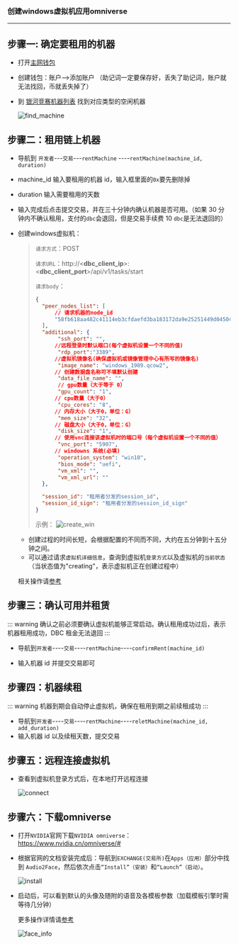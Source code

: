 ### 创建windows虚拟机应用omniverse

____

## 步骤一: 确定要租用的机器

- 打开[主网钱包](https://www.dbcwallet.io/?rpc=wss://info.dbcwallet.io)

- 创建钱包：账户-->添加账户 （助记词一定要保存好，丢失了助记词，账户就无法找回，币就丢失掉了）

- 到 [银河竞赛机器列表](https://galaxyrace.deepbrainchain.org/table) 找到对应类型的空闲机器

  ![find_machine](./assets/rent_machine.assets/find_machine.png)

## 步骤二：租用链上机器

- 导航到 `开发者`---`交易`---`rentMachine` ----`rentMachine(machine_id, duration)`

- machine_id 输入要租用的机器 id，输入框里面的`0x`要先删除掉

- duration 输入需要租用的天数

- 输入完成后点击提交交易，并在三十分钟内确认机器是否可用。（如果 30 分钟内不确认租用，支付的`dbc`会退回，但是交易手续费 10 `dbc`是无法退回的）

- 创建windows虚拟机：

  >`请求方式`：POST
  >
  >`请求URL`：http://<**dbc_client_ip**>:<**dbc_client_port**>/api/v1/tasks/start
  >
  >`请求body`：
  >```json
  >{
  >   "peer_nodes_list": [
  >       // 请求机器的node_id
  >       "58fb618aa482c41114eb3cfdaefd3ba183172da9e25251449d045043fbd37f45"
  >   ],
  >   "additional": {
  >        "ssh_port": "",
  >       //远程登录时默认端口(每个虚拟机设置一个不同的值)
  >        "rdp_port":"3389",
  >       //虚拟机镜像名(确保虚拟机或镜像管理中心有所写的镜像名)
  >        "image_name": "windows_1909.qcow2",
  >       // 创建数据盘名称可不填默认创建
  >        "data_file_name": "",
  >        // gpu数量（大于等于 0）
  >        "gpu_count": "1",
  >       // cpu数量（大于0）
  >        "cpu_cores": "8",
  >       // 内存大小（大于0，单位：G）
  >        "mem_size": "32",
  >       // 磁盘大小（大于0，单位：G）
  >        "disk_size": "1",
  >       // 使用vnc连接该虚拟机时的端口号（每个虚拟机设置一个不同的值）
  >        "vnc_port": "5907",
  >       // windowns 系统(必填)
  >        "operation_system": "win10",
  >        "bios_mode": "uefi",
  >        "vm_xml": "",
  >        "vm_xml_url": ""
  >   },
  >
  >   "session_id": "租用者分发的session_id",
  >   "session_id_sign": "租用者分发的session_id_sign"
  >}
  >```
  >示例：
  >![create_win](create_win.png)

  * 创建过程的时间长短，会根据配置的不同而不同，大约在五分钟到十五分钟之间。
  * 可以通过请求`虚拟机详细信息`，查询到虚拟机`登录方式`以及虚拟机的`当前状态`（当状态值为"creating"，表示虚拟机正在创建过程中）

  相关操作请[参考](https://github.com/DeepBrainChain/DBC-DOC/blob/master/creat_macine/create_macine.md)

## 步骤三：确认可用并租赁

::: warning
确认之前必须要确认虚拟机能够正常启动。确认租用成功过后，表示机器租用成功，DBC 租金无法退回
:::

- 导航到`开发者`----`交易`----`rentMachine`----`confirmRent(machine_id)`

- 输入机器 id 并提交交易即可

## 步骤四：机器续租

::: warning
机器到期会自动停止虚拟机，确保在租用到期之前续租成功
:::

- 导航到`开发者`----`交易`----`rentMachine`----`reletMachine(machine_id, add_duration)`
- 输入机器 id 以及续租天数，提交交易

## 步骤五：远程连接虚拟机

* 查看到虚拟机登录方式后，在本地打开远程连接

  ![connect](connect.png)

## 步骤六：下载omniverse

* 打开`NVIDIA`官网下载`NVIDIA omniverse`：https://www.nvidia.cn/omniverse/#

* 根据官网的文档安装完成后：导航到`EXCHANGE(交易所)`在`Apps（应用）`部分中找到 `Audio2Face`，然后依次点击`“Install”（安装）`和`“Launch”（启动）`。

  ![install](install.png)

* 启动后，可以看到默认的头像及随附的语音及各模板参数（加载模板引擎时需等待几分钟）

  更多操作详情请[参考](https://docs.omniverse.nvidia.com/app_audio2face/app_audio2face/overview.html)

  ![face_info](face_info.png)
